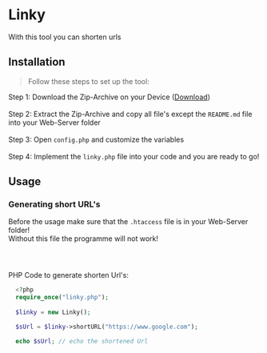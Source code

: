 # Linky

With this tool you can shorten urls

## Installation

> Follow these steps to set up the tool:

Step 1: Download the Zip-Archive on your Device ([Download](https://github.com/EnteFanPHP/Linky/archive/refs/heads/main.zip))
<br>
<br>
Step 2: Extract the Zip-Archive and copy all file's except the `README.md` file into your Web-Server folder
<br>
<br>
Step 3: Open `config.php` and customize the variables
<br>
<br>
Step 4: Implement the `linky.php` file into your code and you are ready to go!

## Usage

### Generating short URL's <br>
Before the usage make sure that the `.htaccess` file is in your Web-Server folder!<br>
Without this file the programme will not work!

```htaccess



```

PHP Code to generate shorten Url's:

 ```php
   <?php
   require_once("linky.php");
   
   $linky = new Linky();

   $sUrl = $linky->shortURL("https://www.google.com");

   echo $sUrl; // echo the shortened Url
   
   ```
